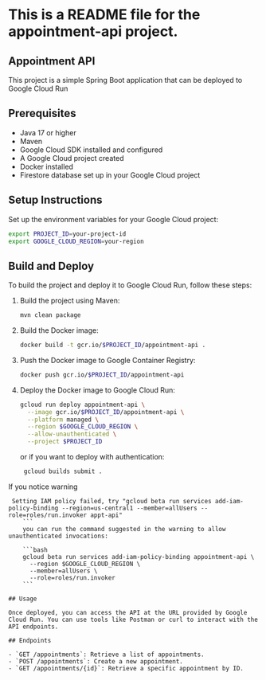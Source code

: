 # This is a README file for the appointment-api project.

## Appointment API

This project is a simple Spring Boot application that can be deployed to Google Cloud Run

## Prerequisites

- Java 17 or higher
- Maven
- Google Cloud SDK installed and configured
- A Google Cloud project created
- Docker installed
- Firestore database set up in your Google Cloud project

## Setup Instructions

Set up the environment variables for your Google Cloud project:

```bash
export PROJECT_ID=your-project-id
export GOOGLE_CLOUD_REGION=your-region
```

## Build and Deploy

To build the project and deploy it to Google Cloud Run, follow these steps:

1. Build the project using Maven:
   ```bash
   mvn clean package
   ```
2. Build the Docker image:
   ```bash
   docker build -t gcr.io/$PROJECT_ID/appointment-api .
   ```
3. Push the Docker image to Google Container Registry:
   ```bash
   docker push gcr.io/$PROJECT_ID/appointment-api
   ```
4. Deploy the Docker image to Google Cloud Run:

   ```bash
   gcloud run deploy appointment-api \
     --image gcr.io/$PROJECT_ID/appointment-api \
     --platform managed \
     --region $GOOGLE_CLOUD_REGION \
     --allow-unauthenticated \
     --project $PROJECT_ID
   ```

   or if you want to deploy with authentication:

   ```bash
    gcloud builds submit .
   ```

If you notice warning

````
 Setting IAM policy failed, try "gcloud beta run services add-iam-policy-binding --region=us-central1 --member=allUsers --role=roles/run.invoker appt-api"
    ```
    you can run the command suggested in the warning to allow unauthenticated invocations:

    ```bash
    gcloud beta run services add-iam-policy-binding appointment-api \
      --region $GOOGLE_CLOUD_REGION \
      --member=allUsers \
      --role=roles/run.invoker
    ```

## Usage

Once deployed, you can access the API at the URL provided by Google Cloud Run. You can use tools like Postman or curl to interact with the API endpoints.

## Endpoints

- `GET /appointments`: Retrieve a list of appointments.
- `POST /appointments`: Create a new appointment.
- `GET /appointments/{id}`: Retrieve a specific appointment by ID.
````
